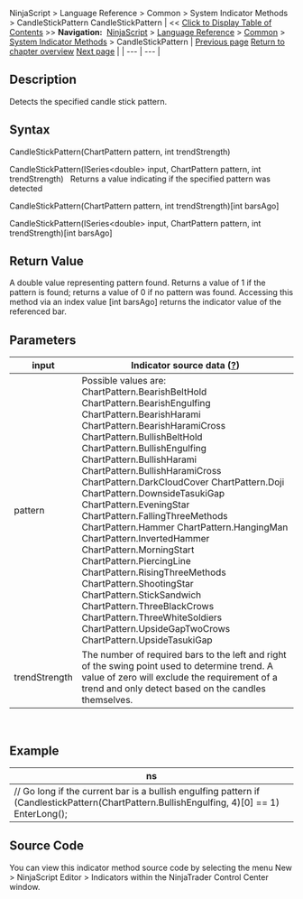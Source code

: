 ﻿
NinjaScript \> Language Reference \> Common \> System Indicator Methods \> CandleStickPattern
CandleStickPattern
| \<\< [Click to Display Table of Contents](candlestickpattern.md) \>\> **Navigation:**     [NinjaScript](ninjascript-1.md) \> [Language Reference](language_reference_wip-1.md) \> [Common](common-1.md) \> [System Indicator Methods](indicators-1.md) \> CandleStickPattern | [Previous page](camarilla_pivots-1.md) [Return to chapter overview](indicators-1.md) [Next page](chaikin_money_flow-1.md) |
| --- | --- |
## Description
Detects the specified candle stick pattern.

## Syntax
CandleStickPattern(ChartPattern pattern, int trendStrength)  

CandleStickPattern(ISeries\<double\> input, ChartPattern pattern, int trendStrength)
 
Returns a value indicating if the specified pattern was detected  

CandleStickPattern(ChartPattern pattern, int trendStrength)\[int barsAgo]  

CandleStickPattern(ISeries\<double\> input, ChartPattern pattern, int trendStrength)\[int barsAgo]

## Return Value
A double value representing pattern found. Returns a value of 1 if the pattern is found; returns a value of 0 if no pattern was found.
Accessing this method via an index value \[int barsAgo] returns the indicator value of the referenced bar.

## Parameters
| input | Indicator source data ([?](valid_input_data_for_indicator-1.md)) |
| --- | --- |
| pattern | Possible values are:   ChartPattern.BearishBeltHold ChartPattern.BearishEngulfing ChartPattern.BearishHarami ChartPattern.BearishHaramiCross ChartPattern.BullishBeltHold ChartPattern.BullishEngulfing ChartPattern.BullishHarami ChartPattern.BullishHaramiCross ChartPattern.DarkCloudCover ChartPattern.Doji ChartPattern.DownsideTasukiGap ChartPattern.EveningStar ChartPattern.FallingThreeMethods ChartPattern.Hammer ChartPattern.HangingMan ChartPattern.InvertedHammer ChartPattern.MorningStart ChartPattern.PiercingLine ChartPattern.RisingThreeMethods ChartPattern.ShootingStar ChartPattern.StickSandwich ChartPattern.ThreeBlackCrows ChartPattern.ThreeWhiteSoldiers ChartPattern.UpsideGapTwoCrows ChartPattern.UpsideTasukiGap |
| trendStrength | The number of required bars to the left and right of the swing point used to determine trend. A value of zero will exclude the requirement of a trend and only detect based on the candles themselves. |
 
## 
## Example
| ns |
| --- |
| // Go long if the current bar is a bullish engulfing pattern if (CandlestickPattern(ChartPattern.BullishEngulfing, 4)\[0] \=\= 1)    EnterLong(); |

## Source Code
You can view this indicator method source code by selecting the menu New \> NinjaScript Editor \> Indicators within the NinjaTrader Control Center window.

